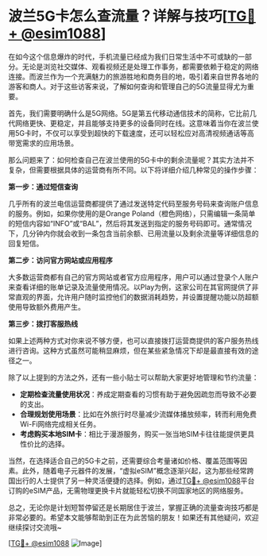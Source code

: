 # 波兰5G卡怎么查流量？详解与技巧[[TG💪+ @esim1088](https://t.me/s/esim1088)]

在如今这个信息爆炸的时代，手机流量已经成为我们日常生活中不可或缺的一部分。无论是浏览社交媒体、观看视频还是处理工作事务，都需要依赖于稳定的网络连接。而波兰作为一个充满魅力的旅游胜地和商务目的地，吸引着来自世界各地的游客和商人。对于这些访客来说，了解如何查询和管理自己的5G流量显得尤为重要。

首先，我们需要明确什么是5G网络。5G是第五代移动通信技术的简称，它比前几代网络更快、更稳定，并且能够支持更多的设备同时在线。这意味着当你在波兰使用5G卡时，不仅可以享受到超快的下载速度，还可以轻松应对高清视频通话等高带宽需求的应用场景。

那么问题来了：如何检查自己在波兰使用的5G卡中的剩余流量呢？其实方法并不复杂，但需要根据具体的运营商有所不同。以下将详细介绍几种常见的操作步骤：

**第一步：通过短信查询**

几乎所有的波兰电信运营商都提供了通过发送特定代码至服务号码来查询账户信息的服务。例如，如果你使用的是Orange Poland（橙色网络），只需编辑一条简单的短信内容如“INFO”或“BAL”，然后将其发送到指定的服务号码即可。通常情况下，几分钟内你就会收到一条包含当前余额、已用流量以及剩余流量等详细信息的回复短信。

**第二步：访问官方网站或应用程序**

大多数运营商都有自己的官方网站或者官方应用程序，用户可以通过登录个人账户来查看详细的账单记录及流量使用情况。以Play为例，这家公司在其官网提供了非常直观的界面，允许用户随时监控他们的数据消耗趋势，并设置提醒功能以防超额使用导致额外费用产生。

**第三步：拨打客服热线**

如果上述两种方式对你来说不够方便，也可以直接拨打运营商提供的客户服务热线进行咨询。这种方式虽然可能稍显麻烦，但在某些紧急情况下却是最直接有效的途径之一。

除了以上提到的方法之外，还有一些小贴士可以帮助大家更好地管理和节约流量：

- **定期检查流量使用状况**：养成定期查看的习惯有助于避免因疏忽而导致不必要的支出。
- **合理规划使用场景**：比如在外旅行时尽量减少流媒体播放频率，转而利用免费Wi-Fi网络完成相关任务。
- **考虑购买本地SIM卡**：相比于漫游服务，购买一张当地SIM卡往往能提供更具性价比的选择。

当然，在选择适合自己的5G卡之前，还需要综合考量诸如价格、覆盖范围等因素。此外，随着电子元器件的发展，“虚拟eSIM”概念逐渐兴起，这为那些经常跨国出行的人士提供了另一种灵活便捷的选择。例如，通过[TG💪+ @esim1088](https://t.me/s/esim1088)平台订购的eSIM产品，无需物理更换卡片就能轻松切换不同国家地区的网络服务。

总之，无论你是计划短暂停留还是长期居住于波兰，掌握正确的流量查询技巧都是非常必要的。希望本文能够帮助到正在为此苦恼的朋友！如果还有其他疑问，欢迎继续探讨交流哦~

[[TG💪+ @esim1088](https://t.me/s/esim1088) ![Image](https://i.postimg.cc/4NQfJmqS/Snipaste-2025-05-13-00-14-12.png)]